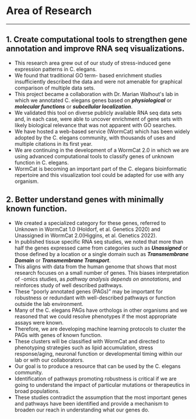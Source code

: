 # Area of Research
---
## 1. Create computational tools to strengthen gene annotation and improve RNA seq visualizations. 

* This research area grew out of our study of stress-induced gene expression patterns in C. elegans. 
* We found that traditional GO term- based enrichment studies insufficiently described the data and were not amenable for graphical comparison of multiple data sets. 
* This project became a collaboration with Dr. Marian Walhout's lab in which we annotated C. elegans genes based on ___physiological___ or ___molecular functions___ or ___subcellular localization___. 
* We validated this tool on diverse publicly available RNA seq data sets and, in each case, were able to uncover enrichment of gene sets with likely biological relevance that was not apparent with GO searches. 
* We have hosted a web-based service (WormCat) which has been widely adopted by the C. elegans community, with thousands of uses and multiple citations in its first year. 
* We are continuing in the development of a WormCat 2.0 in which we are using advanced computational tools to classify genes of unknown function in C. elegans. 
* WormCat is becoming an important part of the C. elegans bioinformatic repertoire and this visualization tool could be adapted for use with any organism. 

## 2. Better understand genes with minimally known function. 
* We created a specialized category for these genes, referred to Unknown in WormCat 1.0 (Holdorf, et al. Genetics 2020) and Unassigned in WormCat 2.0(Higgins, et al. Genetics 2022). 
* In published tissue specific RNA seq studies, we noted that more than half the genes expressed came from categories such as ___Unassigned___ or those defined by a location or a single domain such as ___Transmembrane Domain___ or ___Transmembrane Transport___.  
* This aligns with data from the human genome that shows that most research focuses on a small number of genes. This biases interpretation of -omics studies, as _pathway analysis depends on annotations_, and reinforces study of well described pathways. 
* These “poorly annotated genes (PAGs)” may be important for robustness or redundant with well-described pathways or function outside the lab environment. 
* Many of the C. elegans PAGs have orthologs in other organisms and we reasoned that we could resolve phenotypes if the most appropriate assays were known. 
* Therefore, we are developing machine learning protocols to cluster the PAGs with genes of known function.
* These clusters will be classified with WormCat and directed to phenotyping strategies such as lipid accumulation, stress response/aging, neuronal function or developmental timing within our lab or with our collaborators. 
* Our goal is to produce a resource that can be used by the C. elegans community. 
* Identification of pathways promoting robustness is critical if we are going to understand the impact of particular mutations or therapeutics in broad populations. 
* These studies contradict the assumption that the most important genes and pathways have been identified and provide a mechanism to broaden our reach in understanding what our genes do.
